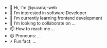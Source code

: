 - 👋 Hi, I’m @yuvaraj-web
- 👀 I’m interested in software Developer
- 🌱 I’m currently learning frontend development
- 💞️ I’m looking to collaborate on ...
- 📫 How to reach me ...
- 😄 Pronouns: ...
- ⚡ Fun fact: ...

<!---
yuvaraj-web/yuvaraj-web is a ✨ special ✨ repository because its `README.md` (this file) appears on your GitHub profile.
You can click the Preview link to take a look at your changes.
--->
